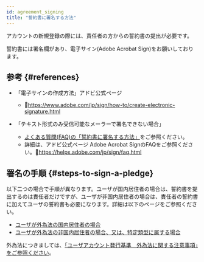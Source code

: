 ```yaml
---
id: agreement_signing
title: "誓約書に署名する方法"
---
```


アカウントの新規登録の際には、責任者の方からの誓約書の提出が必要です。

誓約書には署名欄があり、電子サイン(Adobe Acrobat Sign)をお願いしております。


## 参考 {#references}

- 「電子サインの作成方法」アドビ公式ページ
    - &#x1f517;https://www.adobe.com/jp/sign/how-to/create-electronic-signature.html


- 「テキスト形式のみ受信可能なメーラーで署名できない場合」
    -  [よくある質問(FAQ)の「誓約書に署名する方法」](/guides/FAQ/faq_application/faq_agreement_signing/)をご参照ください。
    - 詳細は、アドビ公式ページ Adobe Acrobat SignのFAQをご参照ください。&#x1f517;https://helpx.adobe.com/jp/sign/faq.html


## 署名の手順 {#steps-to-sign-a-pledge}

以下二つの場合で手順が異なります。ユーザが国内居住者の場合は、誓約書を提出するのは責任者だけですが、ユーザが非国内居住者の場合は、責任者の誓約書に加えてユーザの誓約書も必要になります。詳細は以下のページをご参照ください。

- [ユーザが外為法の国内居住者の場合](/application/agreement_signing/signing_PDF_domestic_resident)
- [ユーザが外為法の非国内居住者の場合、又は、特定類型に属する場合](/application/agreement_signing/signing_PDF_non-resident)

外為法につきましては、[「ユーザアカウント発行基準　外為法に関する注意事項」をご参照ください](/application/terms_and_policies/user_account_issurance_criteria/#fefta)。

